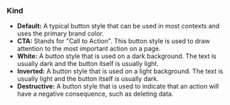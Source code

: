 ### Kind

- **Default:** A typical button style that can be used in most contexts and uses the primary brand color.
- **CTA:** Stands for "Call to Action". This button style is used to draw attention to the most important action on a page.
- **White:** A button style that is used on a dark background. The text is usually dark and the button itself is usually light.
- **Inverted:** A button style that is used on a light background. The text is usually light and the button itself is usually dark.
- **Destructive:** A button style that is used to indicate that an action will have a negative consequence, such as deleting data.
